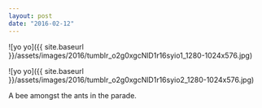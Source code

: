 ```yaml
---
layout: post
date: "2016-02-12"
---
```


![yo yo]({{ site.baseurl }}/assets/images/2016/tumblr_o2g0xgcNlD1r16syio1_1280-1024x576.jpg)

![yo yo]({{ site.baseurl }}/assets/images/2016/tumblr_o2g0xgcNlD1r16syio2_1280-1024x576.jpg)

A bee amongst the ants in the parade.
